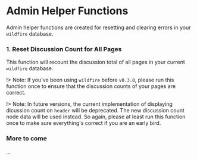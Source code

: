 # Admin Helper Functions

Admin helper functions are created for resetting and clearing errors in your `wildfire` database.

### 1. Reset Discussion Count for All Pages

This function will recount the discussion total of all pages in your current `wildfire` database.

!> Note: If you've been using `wildfire` before `v0.3.0`, please run this function once to ensure that the discussion counts of your pages are correct.

!> Note: In future versions, the current implementation of displaying dicussion count on `header` will be deprecated. The new discussion count node data will be used instead. So again, please at least run this function once to make sure everything's correct if you are an early bird.

### More to come

...
